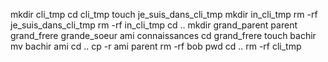  mkdir cli_tmp
 cd cli_tmp
 touch je_suis_dans_cli_tmp
 mkdir in_cli_tmp
 rm -rf je_suis_dans_cli_tmp
 rm -rf in_cli_tmp
 cd ..
 mkdir grand_parent parent grand_frere grande_soeur ami connaissances
 cd grand_frere
 touch bachir
 mv bachir ami
 cd ..
 cp -r ami parent
 rm -rf bob
 pwd
 cd ..
 rm -rf cli_tmp